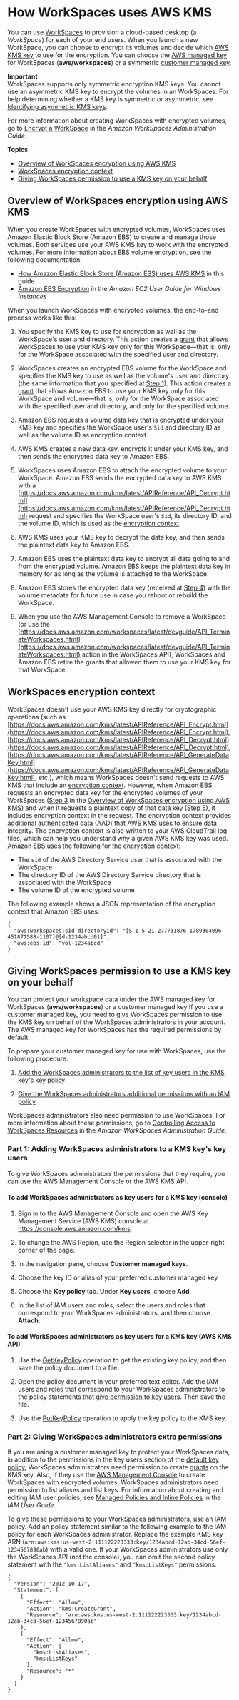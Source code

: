 # How WorkSpaces uses AWS KMS<a name="services-workspaces"></a>

You can use [WorkSpaces](https://aws.amazon.com/workspaces/) to provision a cloud\-based desktop \(a *WorkSpace*\) for each of your end users\. When you launch a new WorkSpace, you can choose to encrypt its volumes and decide which [AWS KMS key](concepts.md#kms_keys) to use for the encryption\. You can choose the [AWS managed key](concepts.md#aws-managed-cmk) for WorkSpaces \(**aws/workspaces**\) or a symmetric [customer managed key](concepts.md#customer-cmk)\.

**Important**  
WorkSpaces supports only symmetric encryption KMS keys\. You cannot use an asymmetric KMS key to encrypt the volumes in an WorkSpaces\. For help determining whether a KMS key is symmetric or asymmetric, see [Identifying asymmetric KMS keys](find-symm-asymm.md)\.

For more information about creating WorkSpaces with encrypted volumes, go to [Encrypt a WorkSpace](https://docs.aws.amazon.com/workspaces/latest/adminguide/wsp_encrypt_workspace.html) in the *Amazon WorkSpaces Administration Guide*\.

**Topics**
+ [Overview of WorkSpaces encryption using AWS KMS](#services-workspaces-overview)
+ [WorkSpaces encryption context](#services-workspaces-encryptioncontext)
+ [Giving WorkSpaces permission to use a KMS key on your behalf](#services-workspaces-permissions)

## Overview of WorkSpaces encryption using AWS KMS<a name="services-workspaces-overview"></a>

When you create WorkSpaces with encrypted volumes, WorkSpaces uses Amazon Elastic Block Store \(Amazon EBS\) to create and manage those volumes\. Both services use your AWS KMS key to work with the encrypted volumes\. For more information about EBS volume encryption, see the following documentation:
+ [How Amazon Elastic Block Store \(Amazon EBS\) uses AWS KMS](services-ebs.md) in this guide
+ [Amazon EBS Encryption](https://docs.aws.amazon.com/AWSEC2/latest/UserGuide/EBSEncryption.html) in the *Amazon EC2 User Guide for Windows Instances*

When you launch WorkSpaces with encrypted volumes, the end\-to\-end process works like this:

1. <a name="WSP-you-specify-key"></a>You specify the KMS key to use for encryption as well as the WorkSpace's user and directory\. This action creates a [grant](grants.md) that allows WorkSpaces to use your KMS key only for this WorkSpace—that is, only for the WorkSpace associated with the specified user and directory\.

1. WorkSpaces creates an encrypted EBS volume for the WorkSpace and specifies the KMS key to use as well as the volume's user and directory \(the same information that you specified at [Step 1](#WSP-you-specify-key)\)\. This action creates a [grant](grants.md) that allows Amazon EBS to use your KMS key only for this WorkSpace and volume—that is, only for the WorkSpace associated with the specified user and directory, and only for the specified volume\.

1. <a name="WSP-EBS-requests-encrypted-volume-data-key"></a>Amazon EBS requests a volume data key that is encrypted under your KMS key and specifies the WorkSpace user's `Sid` and directory ID as well as the volume ID as encryption context\.

1. <a name="WSP-KMS-creates-data-key"></a>AWS KMS creates a new data key, encrypts it under your KMS key, and then sends the encrypted data key to Amazon EBS\.

1. <a name="WSP-uses-EBS-to-attach-encrypted-volume"></a>WorkSpaces uses Amazon EBS to attach the encrypted volume to your WorkSpace\. Amazon EBS sends the encrypted data key to AWS KMS with a [https://docs.aws.amazon.com/kms/latest/APIReference/API_Decrypt.html](https://docs.aws.amazon.com/kms/latest/APIReference/API_Decrypt.html) request and specifies the WorkSpace user's `Sid`, its directory ID, and the volume ID, which is used as the [encryption context](#services-workspaces-encryptioncontext)\.

1. AWS KMS uses your KMS key to decrypt the data key, and then sends the plaintext data key to Amazon EBS\.

1. Amazon EBS uses the plaintext data key to encrypt all data going to and from the encrypted volume\. Amazon EBS keeps the plaintext data key in memory for as long as the volume is attached to the WorkSpace\.

1. Amazon EBS stores the encrypted data key \(received at [Step 4](#WSP-KMS-creates-data-key)\) with the volume metadata for future use in case you reboot or rebuild the WorkSpace\.

1. When you use the AWS Management Console to remove a WorkSpace \(or use the [https://docs.aws.amazon.com/workspaces/latest/devguide/API_TerminateWorkspaces.html](https://docs.aws.amazon.com/workspaces/latest/devguide/API_TerminateWorkspaces.html) action in the WorkSpaces API\), WorkSpaces and Amazon EBS retire the grants that allowed them to use your KMS key for that WorkSpace\.

## WorkSpaces encryption context<a name="services-workspaces-encryptioncontext"></a>

WorkSpaces doesn't use your AWS KMS key directly for cryptographic operations \(such as [https://docs.aws.amazon.com/kms/latest/APIReference/API_Encrypt.html](https://docs.aws.amazon.com/kms/latest/APIReference/API_Encrypt.html), [https://docs.aws.amazon.com/kms/latest/APIReference/API_Decrypt.html](https://docs.aws.amazon.com/kms/latest/APIReference/API_Decrypt.html), [https://docs.aws.amazon.com/kms/latest/APIReference/API_GenerateDataKey.html](https://docs.aws.amazon.com/kms/latest/APIReference/API_GenerateDataKey.html), etc\.\), which means WorkSpaces doesn't send requests to AWS KMS that include an [encryption context](concepts.md#encrypt_context)\. However, when Amazon EBS requests an encrypted data key for the encrypted volumes of your WorkSpaces \([Step 3](#WSP-EBS-requests-encrypted-volume-data-key) in the [Overview of WorkSpaces encryption using AWS KMS](#services-workspaces-overview)\) and when it requests a plaintext copy of that data key \([Step 5](#WSP-uses-EBS-to-attach-encrypted-volume)\), it includes encryption context in the request\. The encryption context provides [additional authenticated data](https://docs.aws.amazon.com/crypto/latest/userguide/cryptography-concepts.html#term-aad) \(AAD\) that AWS KMS uses to ensure data integrity\. The encryption context is also written to your AWS CloudTrail log files, which can help you understand why a given AWS KMS key was used\. Amazon EBS uses the following for the encryption context:
+ The `sid` of the AWS Directory Service user that is associated with the WorkSpace
+ The directory ID of the AWS Directory Service directory that is associated with the WorkSpace
+ The volume ID of the encrypted volume

The following example shows a JSON representation of the encryption context that Amazon EBS uses:

```
{
  "aws:workspaces:sid-directoryid": "[S-1-5-21-277731876-1789304096-451871588-1107]@[d-1234abcd01]",
  "aws:ebs:id": "vol-1234abcd"
}
```

## Giving WorkSpaces permission to use a KMS key on your behalf<a name="services-workspaces-permissions"></a>

You can protect your workspace data under the AWS managed key for WorkSpaces \(**aws/workspaces**\) or a customer managed key If you use a customer managed key, you need to give WorkSpaces permission to use the KMS key on behalf of the WorkSpaces administrators in your account\. The AWS managed key for WorkSpaces has the required permissions by default\.

To prepare your customer managed key for use with WorkSpaces, use the following procedure\.

1. [Add the WorkSpaces administrators to the list of key users in the KMS key's key policy](#workspaces-permissions-key-users)

1. [Give the WorkSpaces administrators additional permissions with an IAM policy](#workspaces-permissions-iam-policy)

WorkSpaces administrators also need permission to use WorkSpaces\. For more information about these permissions, go to [Controlling Access to WorkSpaces Resources](https://docs.aws.amazon.com/workspaces/latest/adminguide/wsp_iam.html) in the *Amazon WorkSpaces Administration Guide*\.

### Part 1: Adding WorkSpaces administrators to a KMS key's key users<a name="workspaces-permissions-key-users"></a>

To give WorkSpaces administrators the permissions that they require, you can use the AWS Management Console or the AWS KMS API\.

#### To add WorkSpaces administrators as key users for a KMS key \(console\)<a name="workspaces-permissions-users-console"></a>

1. Sign in to the AWS Management Console and open the AWS Key Management Service \(AWS KMS\) console at [https://console\.aws\.amazon\.com/kms](https://console.aws.amazon.com/kms)\.

1. To change the AWS Region, use the Region selector in the upper\-right corner of the page\.

1. In the navigation pane, choose **Customer managed keys**\.

1. Choose the key ID or alias of your preferred customer managed key

1. Choose the **Key policy** tab\. Under **Key users**, choose **Add**\.

1. In the list of IAM users and roles, select the users and roles that correspond to your WorkSpaces administrators, and then choose **Attach**\.

#### To add WorkSpaces administrators as key users for a KMS key \(AWS KMS API\)<a name="workspaces-permissions-users-api"></a>

1. Use the [GetKeyPolicy](https://docs.aws.amazon.com/kms/latest/APIReference/API_GetKeyPolicy.html) operation to get the existing key policy, and then save the policy document to a file\.

1. Open the policy document in your preferred text editor\. Add the IAM users and roles that correspond to your WorkSpaces administrators to the policy statements that [give permission to key users](key-policy-default.md#key-policy-default-allow-users)\. Then save the file\.

1. Use the [PutKeyPolicy](https://docs.aws.amazon.com/kms/latest/APIReference/API_PutKeyPolicy.html) operation to apply the key policy to the KMS key\.

### Part 2: Giving WorkSpaces administrators extra permissions<a name="workspaces-permissions-iam-policy"></a>

If you are using a customer managed key to protect your WorkSpaces data, in addition to the permissions in the key users section of the [default key policy](key-policy-default.md), WorkSpaces administrators need permission to create [grants](grants.md) on the KMS key\. Also, if they use the [AWS Management Console](https://console.aws.amazon.com/console/home) to create WorkSpaces with encrypted volumes, WorkSpaces administrators need permission to list aliases and list keys\. For information about creating and editing IAM user policies, see [Managed Policies and Inline Policies](https://docs.aws.amazon.com/IAM/latest/UserGuide/access_policies_managed-vs-inline.html) in the *IAM User Guide*\.

To give these permissions to your WorkSpaces administrators, use an IAM policy\. Add an policy statement similar to the following example to the IAM policy for each WorkSpaces administrator\. Replace the example KMS key ARN \(`arn:aws:kms:us-west-2:111122223333:key/1234abcd-12ab-34cd-56ef-1234567890ab`\) with a valid one\. If your WorkSpaces administrators use only the WorkSpaces API \(not the console\), you can omit the second policy statement with the `"kms:ListAliases"` and `"kms:ListKeys"` permissions\.

```
{
  "Version": "2012-10-17",
  "Statement": [
    {
      "Effect": "Allow",
      "Action": "kms:CreateGrant",
      "Resource": "arn:aws:kms:us-west-2:111122223333:key/1234abcd-12ab-34cd-56ef-1234567890ab"
    },
    {
      "Effect": "Allow",
      "Action": [
        "kms:ListAliases",
        "kms:ListKeys"
      ],
      "Resource": "*"
    }
  ]
}
```